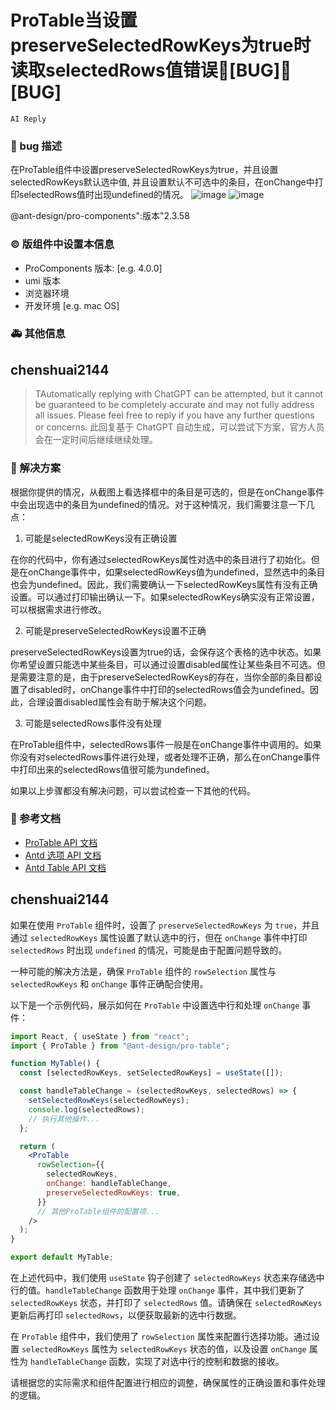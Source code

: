# ProTable当设置preserveSelectedRowKeys为true时读取selectedRows值错误🐛[BUG]🐛[BUG]

`AI Reply`

### 🐛 bug 描述

在ProTable组件中设置preserveSelectedRowKeys为true，并且设置selectedRowKeys默认选中值, 并且设置默认不可选中的条目，在onChange中打印selectedRows值时出现undefined的情况。
![image](https://user-images.githubusercontent.com/20655248/230552312-c19a09b6-0f57-4b49-9a7f-a211bec2f578.png)
![image](https://user-images.githubusercontent.com/20655248/230553205-d22f75df-70c0-405d-bae2-4dc3fe79fa57.png)

@ant-design/pro-components":版本"2.3.58

### © 版组件中设置本信息

- ProComponents 版本: [e.g. 4.0.0]
- umi 版本
- 浏览器环境
- 开发环境 [e.g. mac OS]

### 🚑 其他信息

<!--
如截图等其他信息可以贴在这里
-->

## chenshuai2144

> TAutomatically replying with ChatGPT can be attempted, but it cannot be guaranteed to be completely accurate and may not fully address all issues. Please feel free to reply if you have any further questions or concerns.
> 此回复基于 ChatGPT 自动生成，可以尝试下方案，官方人员会在一定时间后继续继续处理。

### 🌈 解决方案

根据你提供的情况，从截图上看选择框中的条目是可选的，但是在onChange事件中会出现选中的条目为undefined的情况。对于这种情况，我们需要注意一下几点：

1. 可能是selectedRowKeys没有正确设置

在你的代码中，你有通过selectedRowKeys属性对选中的条目进行了初始化。但是在onChange事件中，如果selectedRowKeys值为undefined，显然选中的条目也会为undefined。因此，我们需要确认一下selectedRowKeys属性有没有正确设置。可以通过打印输出确认一下。如果selectedRowKeys确实没有正常设置，可以根据需求进行修改。

2. 可能是preserveSelectedRowKeys设置不正确

preserveSelectedRowKeys设置为true的话，会保存这个表格的选中状态。如果你希望设置只能选中某些条目，可以通过设置disabled属性让某些条目不可选。但是需要注意的是，由于preserveSelectedRowKeys的存在，当你全部的条目都设置了disabled时，onChange事件中打印的selectedRows值会为undefined。因此，合理设置disabled属性会有助于解决这个问题。

3. 可能是selectedRows事件没有处理

在ProTable组件中，selectedRows事件一般是在onChange事件中调用的。如果你没有对selectedRows事件进行处理，或者处理不正确，那么在onChange事件中打印出来的selectedRows值很可能为undefined。

如果以上步骤都没有解决问题，可以尝试检查一下其他的代码。

### 📖 参考文档

- [ProTable API 文档](https://procomponents.ant.design/components/table-cn/)
- [Antd 选项 API 文档](https://ant.design/components/select-cn/#API)
- [Antd Table API 文档](https://ant.design/components/table-cn/#API)

## chenshuai2144

如果在使用 `ProTable` 组件时，设置了 `preserveSelectedRowKeys` 为 `true`，并且通过 `selectedRowKeys` 属性设置了默认选中的行，但在 `onChange` 事件中打印 `selectedRows` 时出现 `undefined` 的情况，可能是由于配置问题导致的。

一种可能的解决方法是，确保 `ProTable` 组件的 `rowSelection` 属性与 `selectedRowKeys` 和 `onChange` 事件正确配合使用。

以下是一个示例代码，展示如何在 `ProTable` 中设置选中行和处理 `onChange` 事件：

```jsx
import React, { useState } from "react";
import { ProTable } from "@ant-design/pro-table";

function MyTable() {
  const [selectedRowKeys, setSelectedRowKeys] = useState([]);

  const handleTableChange = (selectedRowKeys, selectedRows) => {
    setSelectedRowKeys(selectedRowKeys);
    console.log(selectedRows);
    // 执行其他操作...
  };

  return (
    <ProTable
      rowSelection={{
        selectedRowKeys,
        onChange: handleTableChange,
        preserveSelectedRowKeys: true,
      }}
      // 其他ProTable组件的配置项...
    />
  );
}

export default MyTable;
```

在上述代码中，我们使用 `useState` 钩子创建了 `selectedRowKeys` 状态来存储选中行的值。`handleTableChange` 函数用于处理 `onChange` 事件，其中我们更新了 `selectedRowKeys` 状态，并打印了 `selectedRows` 值。请确保在 `selectedRowKeys` 更新后再打印 `selectedRows`，以便获取最新的选中行数据。

在 `ProTable` 组件中，我们使用了 `rowSelection` 属性来配置行选择功能。通过设置 `selectedRowKeys` 属性为 `selectedRowKeys` 状态的值，以及设置 `onChange` 属性为 `handleTableChange` 函数，实现了对选中行的控制和数据的接收。

请根据您的实际需求和组件配置进行相应的调整，确保属性的正确设置和事件处理的逻辑。
